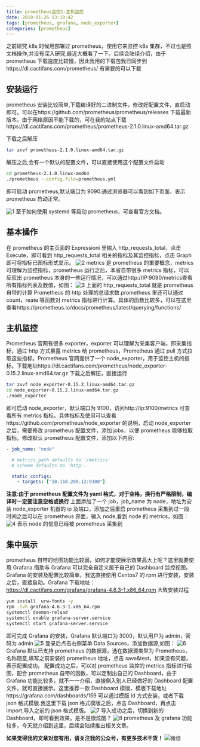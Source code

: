 ```yaml
---
title: prometheus监控1-主机监控
date: 2018-01-26 13:18:42
tags: [prometheus, grafana, node_exporter]
categories: [prometheus]
---
```


之前研究 k8s 时候用部署过 prometheus，使用它来监控 k8s 集群，不过也是照文档操作,并没有深入研究,最近大概看了一下。后续会陆续介绍，由于 prometheus 下载速度比较慢，因此我用的下载包我已同步到https://dl.cactifans.com/prometheus/ 有需要的可以下载

## 安装运行

prometheus 安装比较简单,下载编译好的二进制文件，修改好配置文件，直启动即可。可以在https://github.com/prometheus/prometheus/releases 下载最新版本。由于网络原因不能下载的，可在我的站点下载https://dl.cactifans.com/prometheus/prometheus-2.1.0.linux-amd64.tar.gz

下载之后解压

```bash
tar zxvf prometheus-2.1.0.linux-amd64.tar.gz
```

解压之后,会有一个默认的配置文件，可以直接使用这个配置文件启动

```bash
cd prometheus-2.1.0.linux-amd64
./prometheus --config.file=prometheus.yml
```

即可启动 prometheus,默认端口为 9090.通过浏览器可以看到如下页面，表示 prometheus 启动正常。

![1](https://img.cactifans.com/wp-content/uploads/2018/01/1.jpg)
至于如何使用 systemd 等启动 prometheus，可查看官方文档。

## 基本操作

在 prometheus 的主页面的 Expressioni 里输入 http_requests_total，点击 Execute，即可看到 http_requests_total 相关的指标及其监控指标，点击 Graph 即可将指标已图标形式显示。
![2](https://img.cactifans.com/wp-content/uploads/2018/01/2.png)
metrics 是 prometheus 的重要概念，metrics 可理解为监控指标，prometheus 运行之后，本省自带很多 metrics 指标，可以反应出 prometheus 本身的一些运行情况，可以通过http://IP:9090/metrics查看所有指标列表及数值，如图：
![3](https://img.cactifans.com/wp-content/uploads/2018/01/3.png)
上面的 http_requests_total 就是 prometheus 自带的计算 Prometheus 的 http 处理的总请求数.prometheus 里还可以通过 count，reate 等函数对 metrics 指标进行计算。具体的函数比较多，可以在这里查看https://prometheus.io/docs/prometheus/latest/querying/functions/

## 主机监控

Prometheus 官网有很多 exporter，exporter 可以理解为采集客户端，即采集指标，通过 http 方式暴露 metrics 给 prometheus，Prometheus 通过 pull 方式拉取这些指标。Prometheus 官网提供了一个 node_exporter，用于监控主机的指标。下载地址https://dl.cactifans.com/prometheus/node_exporter-0.15.2.linux-amd64.tar.gz
下载之后解压，直接运行

```bash
tar zxvf node_exporter-0.15.2.linux-amd64.tar.gz
cd node_exporter-0.15.2.linux-amd64.tar.gz
./node_exporter
```

即可启动 node_exporter，默认端口为 9100，访问http://ip:9100/metrics 可查看所有 metrics 指标。具体指标及使用可以查看https://github.com/prometheus/node_exporter 的说明，启动 node_exporter 之后，需要修改 prometheus 配置文件，添加 jobs，以便 prometheus 能够拉取指标。修改默认 prometheus 配置文件，添加以下内容:

```yaml
- job_name: "node"

  # metrics_path defaults to '/metrics'
  # scheme defaults to 'http'.

  static_configs:
    - targets: ["10.110.200.12:9100"]
```

**注意:由于 prometheus 配置文件为 yaml 格式，对于空格，换行有严格限制，编译时一定要注意空格或换行**
上面添加了一个 job，job_name 为 node，地址为安装 node_exporter 机器的 ip 及端口，添加之后重启 prometheus 采集到过一段时间之后可以在 prometheus 界面，输入 node,看到 node 的 metrics，如图：
![4](https://img.cactifans.com/wp-content/uploads/2018/01/4.png)
表示 node 的信息已经被 prometheus 采集到

## 集中展示

prometheus 自带的绘图功能比较弱，如何才能使展示效果高大上呢？这里就要使用 Grafana.借助与 Grafana 可以完全自定义属于自己的 Dashboard 监控视图。Grafana 的安装及配置比较简单，我这直接使用 Centos7 的 rpm 进行安装，安装之后，直接启动。Grafana 下载地址：https://dl.cactifans.com/grafana/grafana-4.6.3-1.x86_64.rpm
大致安装过程

```bash
yum install  urw-fonts -y
rpm -ivh grafana-4.6.3-1.x86_64.rpm
systemctl daemon-reload
systemctl enable grafana-server.service
systemctl start grafana-server.service
```

即可完成 Grafana 的安装，Grafana 默认端口为 3000，默认用户为 admin，密码为 admin
![5](https://img.cactifans.com/wp-content/uploads/2018/01/5.png)
登录后点击右侧菜单 Data Sources，添加数据源,如图：
![6](https://img.cactifans.com/wp-content/uploads/2018/01/6.png)
Grafana 默认已支持 prometheus 的数据源，选在数据源类型为 Prometheus，名称随意,填写之前安装的 prometheus 地址，点击 save&test，如果没有问题，表示配置成功。
配置成功之后，可以对 prometheus 监控的 metrics 指标进行绘图，配合 prometheus 自带的函数，可以定制出自己的 Dashboard，由于 Grafana 功能比较多，就不一一介绍，直接倒入别人已经做好的 Dashboard 配置文件，就可直接展示。这里推荐一款 Dashboard 模版，模版下载地址https://grafana.com/dashboards/159 可以通过模版 Id 方式安装，或者下载 json 格式模版.我这里下载 json 格式模版之后，点击 Dashboard，再点击 import,导入之前的 json 格式模版。
![7](https://img.cactifans.com/wp-content/uploads/2018/01/7.png)
导入成功之后，切换到新的 Dashboard，即可看到效果。是不是很炫酷？
![8](https://img.cactifans.com/wp-content/uploads/2018/01/prometheus.gif)
prometheus 及 grafana 功能较多，今天就介绍到这里，后续会陆续推出相关文章。

**如果觉得我的文章对您有用，请关注我的公众号，有更多技术干货！**
![微信](https://img.cactifans.com/wp-content/uploads/2017/12/qrcode_for_gh_5c46969f2957_258-1-1.jpg)
